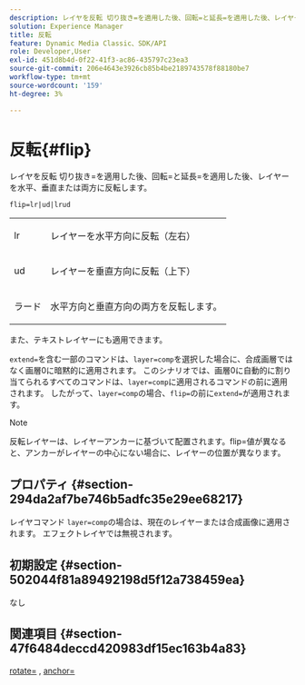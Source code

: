 ```yaml
---
description: レイヤを反転 切り抜き=を適用した後、回転=と延長=を適用した後、レイヤーを水平、垂直または両方に反転します。
solution: Experience Manager
title: 反転
feature: Dynamic Media Classic、SDK/API
role: Developer,User
exl-id: 451d8b4d-0f22-41f3-ac86-435797c23ea3
source-git-commit: 206e4643e3926cb85b4be2189743578f88180be7
workflow-type: tm+mt
source-wordcount: '159'
ht-degree: 3%

---
```


# 反転{#flip}

レイヤを反転 切り抜き=を適用した後、回転=と延長=を適用した後、レイヤーを水平、垂直または両方に反転します。

`flip=lr|ud|lrud`

<table id="simpletable_072CA0E24B7146D48AEFD70E51E849C2"> 
 <tr class="strow"> 
  <td class="stentry"> <p> <span class="codeph"> lr  </span> </p> </td> 
  <td class="stentry"> <p>レイヤーを水平方向に反転（左右） </p> </td> 
 </tr> 
 <tr class="strow"> 
  <td class="stentry"> <p> <span class="codeph"> ud  </span> </p> </td> 
  <td class="stentry"> <p>レイヤーを垂直方向に反転（上下） </p> </td> 
 </tr> 
 <tr class="strow"> 
  <td class="stentry"> <p> <span class="codeph"> ラード  </span> </p> </td> 
  <td class="stentry"> <p>水平方向と垂直方向の両方を反転します。 </p> </td> 
 </tr> 
</table>

また、テキストレイヤーにも適用できます。

`extend=`を含む一部のコマンドは、`layer=comp`を選択した場合に、合成画層ではなく画層0に暗黙的に適用されます。 このシナリオでは、画層0に自動的に割り当てられるすべてのコマンドは、`layer=comp`に適用されるコマンドの前に適用されます。 したがって、`layer=comp`の場合、`flip=`の前に`extend=`が適用されます。

>[!NOTE]
>
>反転レイヤーは、レイヤーアンカーに基づいて配置されます。flip=値が異なると、アンカーがレイヤーの中心にない場合に、レイヤーの位置が異なります。

## プロパティ {#section-294da2af7be746b5adfc35e29ee68217}

レイヤコマンド `layer=comp`の場合は、現在のレイヤーまたは合成画像に適用されます。 エフェクトレイヤでは無視されます。

## 初期設定 {#section-502044f81a89492198d5f12a738459ea}

なし

## 関連項目 {#section-47f6484deccd420983df15ec163b4a83}

[rotate=](../../../../../is-api/http-ref/image-serving-api-ref/c-http-protocol-reference/c-command-reference/r-rotate.md#reference-12abb086635546ec9ec2e1a793dc1096) ,  [anchor=](../../../../../is-api/http-ref/image-serving-api-ref/c-http-protocol-reference/c-command-reference/r-anchor.md#reference-6661e548ab284b82828d8d94c8ddeb7c)
